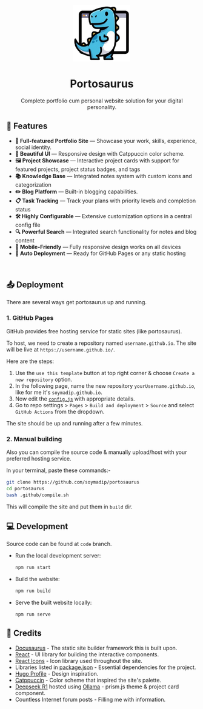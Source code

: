 <div align="center">
    <img src="https://raw.githubusercontent.com/soymadip/portosaurus/refs/heads/code/static/img/icon.png" width=150>
    <h1>Portosaurus</h1>
    <p>Complete portfolio cum personal website solution for your digital personality.</p>
</div>



## 🧩 Features

- **📝 Full-featured Portfolio Site** — Showcase your work, skills, experience, social identity.
- **🎨 Beautiful UI** — Responsive design with Catppuccin color scheme.
- **🖼️ Project Showcase** — Interactive project cards with support for featured projects, project status badges, and tags
- **📚 Knowledge Base** — Integrated notes system with custom icons and categorization
- **✏️ Blog Platform** — Built-in blogging capabilities.
- **📋 Task Tracking** — Track your plans with priority levels and completion status
- **🛠️ Highly Configurable** — Extensive customization options in a central config file
- **🔍 Powerful Search** — Integrated search functionality for notes and blog content
- **📱 Mobile-Friendly** — Fully responsive design works on all devices
- **🚀 Auto Deployment** — Ready for GitHub Pages or any static hosting


<br/>

## 📤 Deployment

There are several ways get portosaurus up and running.


### 1. GitHub Pages

GitHub provides free hosting service for static sites (like portosaurus).  

To host, we need to create a repository named `username.github.io`. The site will be live at `https://username.github.io/`.

Here are the steps:

1. Use the `use this template` button at top right corner & choose `Create a new repository` option.
2. In the following page, name the new repository `yourUsername.github.io`, like for me it's `soymadip.github.io`.
3. Now edit the [`config.js`](./config.js) with appropriate details.
4. Go to repo settings > `Pages` > `Build and deployment` > `Source` and select `GitHub Actions` from the dropdown.

The site should be up and running after a few minutes.


### 2. Manual building

Also you can compile the source code & manually upload/host with your preferred hosting service.

In your terminal, paste these commands:-

```bash
git clone https://github.com/soymadip/portosaurus
cd portosaurus 
bash .github/compile.sh
```
This will compile the site and put them in `build` dir.


## 💻 Development

Source code can be found at `code` branch.

- Run the local development server:

    ```bash
    npm run start
    ```

- Build the website:

    ```bash
    npm run build
    ```

- Serve the built website locally:

    ```bash
    npm run serve
    ```

## 📄 Credits

- [Docusaurus](https://docusaurus.io/) - The static site builder framework this is built upon.
- [React](https://react.dev) - UI library for building the interactive components.
- [React Icons](https://react-icons.github.io/) - Icon library used throughout the site.
- Libraries listed in [package.json](./package.json) - Essential dependencies for the project.
- [Hugo Profile](https://hugo-profile.netlify.app/) - Design inspiration.
- [Catppuccin](https://github.com/catppuccin/catppuccin) - Color scheme that inspired the site's palette.
- [Deepseek R1](https://www.deepseek.com/) hosted using [Ollama](https://ollama.com/library/deepseek-r1) - prism.js theme & project card component.
- Countless Internet forum posts - Filling me with information.
